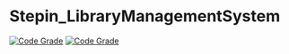 # Stepin_LibraryManagementSystem

[![Code Grade](https://www.code-inspector.com/project/27453/score/svg)](https://www.code-inspector.com)
[![Code Grade](https://www.code-inspector.com/project/27453/score/svg)](https://www.code-inspector.com)
